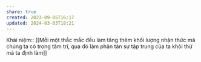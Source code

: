 ```yaml
---
share: true
created: 2023-09-05T16:17
updated: 2024-03-03T18:21
---
```

Khái niệm:: 
[[Mỗi một thắc mắc đều làm tăng thêm khối lượng nhận thức mà chúng ta có trong tâm trí, qua đó làm phân tán sự tập trung của ta khỏi thứ mà ta định làm]]
